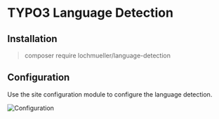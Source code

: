 # TYPO3 Language Detection

## Installation

> composer require lochmueller/language-detection

## Configuration

Use the site configuration module to configure the language detection.

![Configuration](https://raw.githubusercontent.com/lochmueller/language_detection/master/Resources/Public/Configuration.png)

